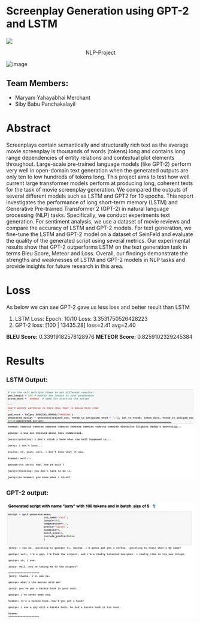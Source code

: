# Screenplay Generation using GPT-2 and LSTM
<image align="center" src="https://user-images.githubusercontent.com/43872050/196559217-707989b8-c368-4c85-932c-f2b5e377b6dd.png"/>

<p align="center">NLP-Project</p>

![image](https://user-images.githubusercontent.com/43872050/196559434-6dbda1e1-79c6-456e-8e3a-deac0e657d47.png)



## Team Members:
- Maryam Yahayabhai Merchant
- Siby Babu Panchakalayil



# Abstract
Screenplays contain semantically and structurally rich text as the average movie screenplay is thousands of words (tokens) long and contains long range dependencies of entity relations and contextual plot elements throughout. Large-scale pre-trained language models (like GPT-2) perform very well in open-domain text generation when the generated outputs are only ten to low hundreds of tokens long. This project aims to test how well current large transformer models perform at producing long, coherent texts for the task of movie screenplay generation. We compared the outputs of several different models such as LSTM and GPT2 for 10 epochs. This report investigates the performance of long short-term memory (LSTM) and Generative Pre-trained Transformer 2 (GPT-2) in natural language processing (NLP) tasks. Specifically, we conduct experiments text generation. For sentiment analysis, we use a dataset of movie reviews and compare the accuracy of LSTM and GPT-2 models. For text generation, we fine-tune the LSTM and GPT-2 model on a dataset of SeinFeld and evaluate the quality of the generated script using several metrics. Our experimental results show that GPT-2 outperforms LSTM on the text generation task in terms Bleu Score, Meteor and Loss. Overall, our findings demonstrate the strengths and weaknesses of LSTM and GPT-2 models in NLP tasks and provide insights for future research in this area.

# Loss 
As below we can see GPT-2 gave us less loss and better result than LSTM
1. LSTM Loss: Epoch:   10/10    Loss: 3.3531750526428223
2. GPT-2 loss: [100 | 13435.28] loss=2.41 avg=2.40

**BLEU Score:** 0.33919182578128976
**METEOR Score:** 0.8259102329245384


# Results
### LSTM Output:
![LSTM script generation](lstm.png)




### GPT-2 output:
![GPT-2 script generation](gpt2.png)







